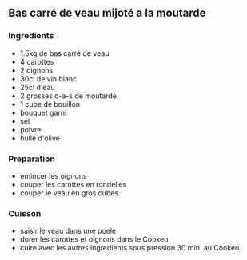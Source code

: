 ## Bas carré de veau mijoté a la moutarde

### Ingredients

- 1.5kg de bas carré de veau
- 4 carottes
- 2 oignons
- 30cl de vin blanc
- 25cl d'eau
- 2 grosses c-a-s de moutarde
- 1 cube de bouillon
- bouquet garni
- sel
- poivre
- huile d'olive

### Preparation

- emincer les oignons
- couper les carottes en rondelles
- couper le veau en gros cubes

### Cuisson

- saisir le veau dans une poele
- dorer les carottes et oignons dans le Cookeo
- cuire avec les autres ingredients sous pression 30 min. au Cookeo

